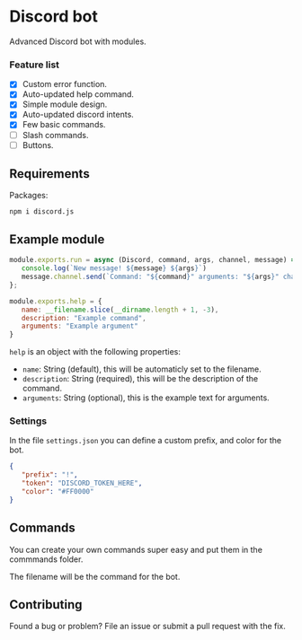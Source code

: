 # Discord bot
Advanced Discord bot with modules.

### Feature list

- [x] Custom error function.
- [x] Auto-updated help command.
- [x] Simple module design.
- [x] Auto-updated discord intents.
- [x] Few basic commands.
- [ ] Slash commands.
- [ ] Buttons.

## Requirements
Packages:
```console
npm i discord.js
```

## Example module

```js
module.exports.run = async (Discord, command, args, channel, message) => {
   console.log(`New message! ${message} ${args}`)
   message.channel.send(`Command: "${command}" arguments: "${args}" channel: "${channel}"`);
};

module.exports.help = {
   name: __filename.slice(__dirname.length + 1, -3),
   description: "Example command",
   arguments: "Example argument"
}
```

`help` is an object with the following properties:

* `name`: String (default), this will be automaticly set to the filename.
* `description`: String (required), this will be the description of the command.
* `arguments`: String (optional), this is the example text for arguments.

### Settings

In the file `settings.json` you can define a custom prefix, and color for the bot.

```json
{
   "prefix": "!",
   "token": "DISCORD_TOKEN_HERE",
   "color": "#FF0000"
}

```


## Commands

You can create your own commands super easy and put them in the commmands folder.

The filename will be the command for the bot.

## Contributing

Found a bug or problem? File an issue or submit a pull request with the fix.

